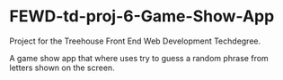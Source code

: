 # FEWD-td-proj-6-Game-Show-App
 
Project for the Treehouse Front End Web Development Techdegree.  

A game show app that where uses try to guess a random phrase from letters shown on the screen. 
